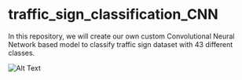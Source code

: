 # traffic_sign_classification_CNN
In this repository, we will create our own custom Convolutional Neural Network based model to classify traffic sign dataset with 43 different classes.

![Alt Text]('/input/traffic_sign_classification.gif')
